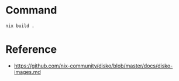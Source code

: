 # Command
```sh
nix build .
```

# Reference
- https://github.com/nix-community/disko/blob/master/docs/disko-images.md
